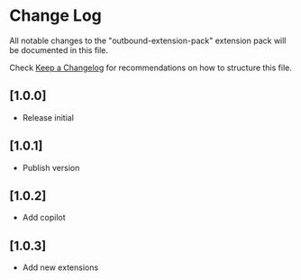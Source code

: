 # Change Log

All notable changes to the "outbound-extension-pack" extension pack will be documented in this file.

Check [Keep a Changelog](http://keepachangelog.com/) for recommendations on how to structure this file.

## [1.0.0]

- Release initial

## [1.0.1]

- Publish version

## [1.0.2]

- Add copilot

## [1.0.3]

- Add new extensions
